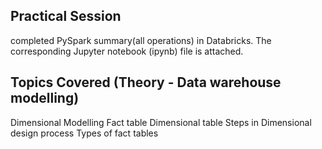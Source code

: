 ## Practical Session

completed PySpark summary(all operations) in Databricks. The corresponding Jupyter notebook (ipynb) file is attached.

## Topics Covered (Theory - Data warehouse modelling)
Dimensional Modelling
Fact table
Dimensional table
Steps in Dimensional design process
Types of fact tables